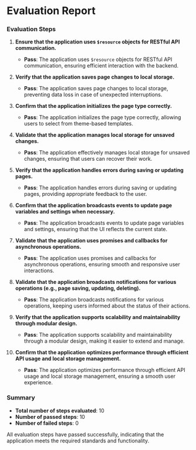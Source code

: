 # Evaluation Report

### Evaluation Steps

1. **Ensure that the application uses `$resource` objects for RESTful API communication.**
   - **Pass**: The application uses `$resource` objects for RESTful API communication, ensuring efficient interaction with the backend.

2. **Verify that the application saves page changes to local storage.**
   - **Pass**: The application saves page changes to local storage, preventing data loss in case of unexpected interruptions.

3. **Confirm that the application initializes the page type correctly.**
   - **Pass**: The application initializes the page type correctly, allowing users to select from theme-based templates.

4. **Validate that the application manages local storage for unsaved changes.**
   - **Pass**: The application effectively manages local storage for unsaved changes, ensuring that users can recover their work.

5. **Verify that the application handles errors during saving or updating pages.**
   - **Pass**: The application handles errors during saving or updating pages, providing appropriate feedback to the user.

6. **Confirm that the application broadcasts events to update page variables and settings when necessary.**
   - **Pass**: The application broadcasts events to update page variables and settings, ensuring that the UI reflects the current state.

7. **Validate that the application uses promises and callbacks for asynchronous operations.**
   - **Pass**: The application uses promises and callbacks for asynchronous operations, ensuring smooth and responsive user interactions.

8. **Validate that the application broadcasts notifications for various operations (e.g., page saving, updating, deleting).**
   - **Pass**: The application broadcasts notifications for various operations, keeping users informed about the status of their actions.

9. **Verify that the application supports scalability and maintainability through modular design.**
   - **Pass**: The application supports scalability and maintainability through a modular design, making it easier to extend and manage.

10. **Confirm that the application optimizes performance through efficient API usage and local storage management.**
    - **Pass**: The application optimizes performance through efficient API usage and local storage management, ensuring a smooth user experience.

### Summary

- **Total number of steps evaluated**: 10
- **Number of passed steps**: 10
- **Number of failed steps**: 0

All evaluation steps have passed successfully, indicating that the application meets the required standards and functionality.